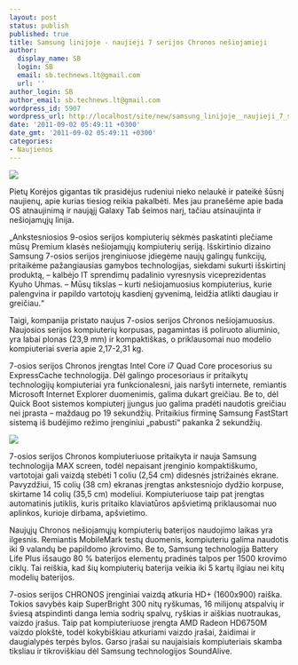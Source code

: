 ```yaml
---
layout: post
status: publish
published: true
title: Samsung linijoje - naujieji 7 serijos Chronos nešiojamieji
author:
  display_name: SB
  login: SB
  email: sb.technews.lt@gmail.com
  url: ''
author_login: SB
author_email: sb.technews.lt@gmail.com
wordpress_id: 5907
wordpress_url: http://localhost/site/new/samsung_linijoje__naujieji_7_serijos_chronos_nesiojamieji/
date: '2011-09-02 05:49:11 +0300'
date_gmt: '2011-09-02 05:49:11 +0300'
categories:
- Naujienos
---
```

<div class="imgright"><img src="http://www.part.lt/img/50817bddf71c6b0f4839634a606593c0215.jpg"  /></div>
<p>Pietų Korėjos gigantas tik prasidėjus rudeniui nieko nelaukė ir pateikė šūsnį naujienų, apie kurias tiesiog reikia pakalbėti. Mes jau pranešėme apie bada OS atnaujinimą ir naująjį Galaxy Tab šeimos narį, tačiau atsinaujinta ir nešiojamųjų linija.</p>
<p>„Ankstesniosios 9-osios serijos kompiuterių sėkmės paskatinti plečiame mūsų Premium klasės nešiojamųjų kompiuterių seriją. Išskirtinio dizaino Samsung 7-osios serijos įrenginiuose įdiegėme naujų galingų funkcijų, pritaikėme pažangiausias gamybos technologijas, siekdami sukurti išskirtinį produktą, – kalbėjo IT sprendimų padalinio vyresnysis viceprezidentas Kyuho Uhmas. – Mūsų tikslas – kurti nešiojamuosius kompiuterius, kurie palengvina ir papildo vartotojų kasdienį gyvenimą, leidžia atlikti daugiau ir greičiau.“</p>
<p>Taigi, kompanija pristato naujus 7-osios serijos Chronos nešiojamuosius. Naujosios serijos kompiuterių korpusas, pagamintas iš poliruoto aliuminio, yra labai plonas (23,9 mm) ir kompaktiškas, o priklausomai nuo modelio kompiuteriai sveria apie 2,17-2,31 kg. </p>
<p>7-osios serijos Chronos įrengtas Intel Core i7 Quad Core procesorius su ExpressCache technologija. Dėl galingo procesoriaus ir pritaikytų technologijų kompiuteriai yra funkcionalesni, jais naršyti internete, remiantis Microsoft Internet Explorer duomenimis, galima dukart greičiau. Be to, dėl Quick Boot sistemos kompiuterį įjungus juo galima pradėti naudotis greičiau nei įprasta – maždaug po 19 sekundžių. Pritaikius firminę Samsung FastStart sistemą iš budėjimo režimo įrenginiui „pabusti“ pakanka 2 sekundžių.</p>
<p><img src="http://www.part.lt/img/9250eeac2188b9b6c004bbcc31176ab410.jpg" /></p>
<p>7-osios serijos Chronos kompiuteriuose pritaikyta ir nauja Samsung technologija MAX screen, todėl nepaisant įrenginio kompaktiškumo, vartotojai gali vaizdą stebėti 1 coliu (2,54 cm) didesnės įstrižainės ekrane. Pavyzdžiui, 15 colių (38 cm) ekranas įrengtas ankstesniojo dydžio korpuse, skirtame 14 colių (35,5 cm) modeliui. Kompiuteriuose taip pat įrengtas automatinis jutiklis, kuris pritaiko klaviatūros apšvietimą priklausomai nuo aplinkos, kurioje dirbama, apšvietimo. </p>
<p>Naujųjų Chronos nešiojamųjų kompiuterių baterijos naudojimo laikas yra ilgesnis. Remiantis MobileMark testų duomenis, kompiuteriu galima naudotis iki 9 valandų be papildomo įkrovimo. Be to, Samsung technologija Battery Life Plus išsaugo 80 % baterijos elementų pradinės talpos per 1500 krovimo ciklų. Tai reiškia, kad šių kompiuterių baterija veikia iki 5 kartų ilgiau nei kitų modelių baterijos.</p>
<p>7-osios serijos CHRONOS įrenginiai vaizdą atkuria HD+ (1600x900) raiška. Tokios savybės kaip SuperBright 300 nitų ryškumas, 16 milijonų atspalvių ir šviesą atspindinti danga lemia sodrių spalvų, ryškias ir aiškias nuotraukas, vaizdo įrašus. Taip pat kompiuteriuose įrengta AMD Radeon HD6750M vaizdo plokštė, todėl kokybiškiau atkuriami vaizdo įrašai, žaidimai ir daugialypės terpės bylos. Garso įrašai su naujaisiais kompiuteriais skamba tiksliau ir tikroviškiau dėl Samsung technologijos SoundAlive.<br /></p>
